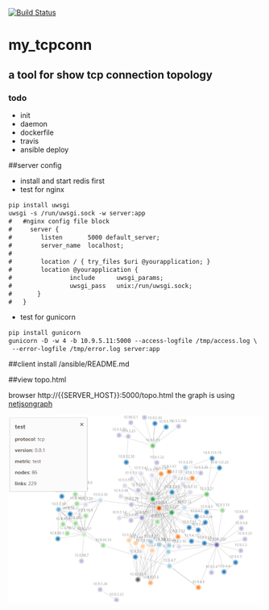 [![Build Status](https://travis-ci.org/4admin2root/my_tcpconn.svg?branch=master)](https://travis-ci.org/4admin2root/my_tcpconn)
# my_tcpconn
## a tool for show tcp connection topology
### todo
* init
* daemon
* dockerfile
* travis
* ansible deploy

##server config
* install and start redis first
* test for nginx
```
pip install uwsgi
uwsgi -s /run/uwsgi.sock -w server:app
#   #nginx config file block
#     server {
#        listen       5000 default_server;
#        server_name  localhost;
#
#        location / { try_files $uri @yourapplication; }
#        location @yourapplication {
#                include      uwsgi_params;
#                uwsgi_pass   unix:/run/uwsgi.sock;
#       }
#   }
 ```

 * test for gunicorn
 ```
 pip install gunicorn
gunicorn -D -w 4 -b 10.9.5.11:5000 --access-logfile /tmp/access.log \
  --error-logfile /tmp/error.log server:app

 ```
 ##client install
 /ansible/README.md
 
 ##view topo.html
 
browser http://{{SERVER_HOST}}:5000/topo.html
the graph is using [netjsongraph](https://github.com/netjson/netjsongraph.js)

![](https://github.com/4admin2root/my_tcpconn/blob/master/test/demo.png)


